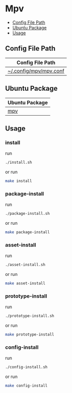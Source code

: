 

# Mpv

* [Config File Path](#config-file-path)
* [Ubuntu Package](#ubuntu-package)
* [Usage](#usage)




## Config File Path

| Config File Path |
| ---------------- |
| [~/.config/mpv/mpv.conf](./asset/overlay/etc/skel/.config/mpv/mpv.conf) |




## Ubuntu Package

| Ubuntu Package |
| -------------- |
| [mpv](https://packages.ubuntu.com/noble/mpv) |




## Usage


### install

run

``` sh
./install.sh
```

or run

``` sh
make install
```


### package-install

run

``` sh
./package-install.sh
```

or run

``` sh
make package-install
```


### asset-install

run

``` sh
./asset-install.sh
```

or run

``` sh
make asset-install
```


### prototype-install

run

``` sh
./prototype-install.sh
```

or run

``` sh
make prototype-install
```


### config-install

run

``` sh
./config-install.sh
```

or run

``` sh
make config-install
```
